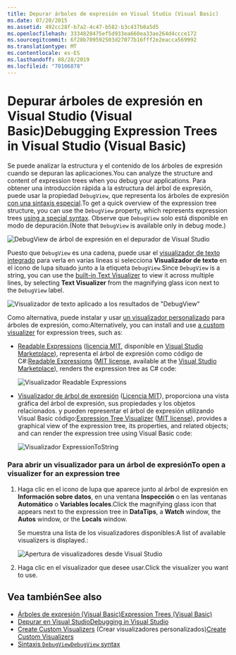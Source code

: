 ```yaml
---
title: Depurar árboles de expresión en Visual Studio (Visual Basic)
ms.date: 07/20/2015
ms.assetid: 492cc28f-b7a2-4c47-b582-b3c437b8a5d5
ms.openlocfilehash: 3334828475ef5d933ea660ea33ae264d4ccce172
ms.sourcegitcommit: 6f28b709592503d27077b16fff2e2eacca569992
ms.translationtype: MT
ms.contentlocale: es-ES
ms.lasthandoff: 08/28/2019
ms.locfileid: "70106878"
---
```

# <a name="debugging-expression-trees-in-visual-studio-visual-basic"></a><span data-ttu-id="ccaa4-102">Depurar árboles de expresión en Visual Studio (Visual Basic)</span><span class="sxs-lookup"><span data-stu-id="ccaa4-102">Debugging Expression Trees in Visual Studio (Visual Basic)</span></span>
<span data-ttu-id="ccaa4-103">Se puede analizar la estructura y el contenido de los árboles de expresión cuando se depuran las aplicaciones.</span><span class="sxs-lookup"><span data-stu-id="ccaa4-103">You can analyze the structure and content of expression trees when you debug your applications.</span></span> <span data-ttu-id="ccaa4-104">Para obtener una introducción rápida a la estructura del árbol de expresión, puede usar la propiedad `DebugView`, que representa los árboles de expresión [con una sintaxis especial](debugview-syntax.md).</span><span class="sxs-lookup"><span data-stu-id="ccaa4-104">To get a quick overview of the expression tree structure, you can use the `DebugView` property, which represents expression trees [using a special syntax](debugview-syntax.md).</span></span> <span data-ttu-id="ccaa4-105">Observe que `DebugView` solo está disponible en modo de depuración.</span><span class="sxs-lookup"><span data-stu-id="ccaa4-105">(Note that `DebugView` is available only in debug mode.)</span></span>  

![DebugView de árbol de expresión en el depurador de Visual Studio](media/debugging-expression-trees-in-visual-studio/debugview_vb.png)

<span data-ttu-id="ccaa4-107">Puesto que `DebugView` es una cadena, puede usar el [visualizador de texto integrado](https://docs.microsoft.com/visualstudio/debugger/view-strings-visualizer#open-a-string-visualizer) para verla en varias líneas si selecciona **Visualizador de texto** en el icono de lupa situado junto a la etiqueta `DebugView`.</span><span class="sxs-lookup"><span data-stu-id="ccaa4-107">Since `DebugView` is a string, you can use the [built-in Text Visualizer](https://docs.microsoft.com/visualstudio/debugger/view-strings-visualizer#open-a-string-visualizer) to view it across multiple lines, by selecting **Text Visualizer** from the magnifying glass icon next to the `DebugView` label.</span></span>

 ![Visualizador de texto aplicado a los resultados de "DebugView"](media/debugging-expression-trees-in-visual-studio/string_visualizer_vb.png)

<span data-ttu-id="ccaa4-109">Como alternativa, puede instalar y usar [un visualizador personalizado](https://docs.microsoft.com/visualstudio/debugger/create-custom-visualizers-of-data) para árboles de expresión, como:</span><span class="sxs-lookup"><span data-stu-id="ccaa4-109">Alternatively, you can install and use [a custom visualizer](https://docs.microsoft.com/visualstudio/debugger/create-custom-visualizers-of-data) for expression trees, such as:</span></span>

- <span data-ttu-id="ccaa4-110">[Readable Expressions](https://github.com/agileobjects/ReadableExpressions) ([licencia MIT](https://github.com/agileobjects/ReadableExpressions/blob/master/LICENSE.md), disponible en [Visual Studio Marketplace](https://marketplace.visualstudio.com/items?itemName=vs-publisher-1232914.ReadableExpressionsVisualizers)), representa el árbol de expresión como código de C#:</span><span class="sxs-lookup"><span data-stu-id="ccaa4-110">[Readable Expressions](https://github.com/agileobjects/ReadableExpressions) ([MIT license](https://github.com/agileobjects/ReadableExpressions/blob/master/LICENSE.md), available at the [Visual Studio Marketplace](https://marketplace.visualstudio.com/items?itemName=vs-publisher-1232914.ReadableExpressionsVisualizers)), renders the expression tree as C# code:</span></span>

  ![Visualizador Readable Expressions](media/debugging-expression-trees-in-visual-studio/readable_expressions_visualizer.png)

- <span data-ttu-id="ccaa4-112">[Visualizador de árbol de expresión](https://github.com/zspitz/ExpressionToString#visual-studio-debugger-visualizer-for-expression-trees) ([Licencia MIT](https://github.com/zspitz/ExpressionToString/blob/master/LICENSE)), proporciona una vista gráfica del árbol de expresión, sus propiedades y los objetos relacionados. y pueden representar el árbol de expresión utilizando Visual Basic código:</span><span class="sxs-lookup"><span data-stu-id="ccaa4-112">[Expression Tree Visualizer](https://github.com/zspitz/ExpressionToString#visual-studio-debugger-visualizer-for-expression-trees) ([MIT license](https://github.com/zspitz/ExpressionToString/blob/master/LICENSE)), provides a graphical view of the expression tree, its properties, and related objects; and can render the expression tree using Visual Basic code:</span></span>

  ![Visualizador ExpressionToString](media/debugging-expression-trees-in-visual-studio/expression_to_string_visualizer_vb.png)

### <a name="to-open-a-visualizer-for-an-expression-tree"></a><span data-ttu-id="ccaa4-114">Para abrir un visualizador para un árbol de expresión</span><span class="sxs-lookup"><span data-stu-id="ccaa4-114">To open a visualizer for an expression tree</span></span>  
  
1. <span data-ttu-id="ccaa4-115">Haga clic en el icono de lupa que aparece junto al árbol de expresión en **Información sobre datos**, en una ventana **Inspección** o en las ventanas **Automático** o **Variables locales**.</span><span class="sxs-lookup"><span data-stu-id="ccaa4-115">Click the magnifying glass icon that appears next to the expression tree in **DataTips**, a **Watch** window, the **Autos** window, or the **Locals** window.</span></span>  
  
     <span data-ttu-id="ccaa4-116">Se muestra una lista de los visualizadores disponibles:</span><span class="sxs-lookup"><span data-stu-id="ccaa4-116">A list of available visualizers is displayed.:</span></span> 

      ![Apertura de visualizadores desde Visual Studio](media/debugging-expression-trees-in-visual-studio/expression_tree_visualizers_vb.png)

2. <span data-ttu-id="ccaa4-118">Haga clic en el visualizador que desee usar.</span><span class="sxs-lookup"><span data-stu-id="ccaa4-118">Click the visualizer you want to use.</span></span>  

## <a name="see-also"></a><span data-ttu-id="ccaa4-119">Vea también</span><span class="sxs-lookup"><span data-stu-id="ccaa4-119">See also</span></span>

- [<span data-ttu-id="ccaa4-120">Árboles de expresión (Visual Basic)</span><span class="sxs-lookup"><span data-stu-id="ccaa4-120">Expression Trees (Visual Basic)</span></span>](../../../../visual-basic/programming-guide/concepts/expression-trees/index.md)
- [<span data-ttu-id="ccaa4-121">Depurar en Visual Studio</span><span class="sxs-lookup"><span data-stu-id="ccaa4-121">Debugging in Visual Studio</span></span>](/visualstudio/debugger/debugging-in-visual-studio)
- <span data-ttu-id="ccaa4-122">[Create Custom Visualizers](/visualstudio/debugger/create-custom-visualizers-of-data) (Crear visualizadores personalizados)</span><span class="sxs-lookup"><span data-stu-id="ccaa4-122">[Create Custom Visualizers](/visualstudio/debugger/create-custom-visualizers-of-data)</span></span>
- [<span data-ttu-id="ccaa4-123">Sintaxis `DebugView`</span><span class="sxs-lookup"><span data-stu-id="ccaa4-123">`DebugView` syntax</span></span>](debugview-syntax.md)
